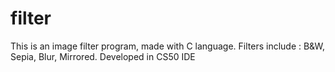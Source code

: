 # filter
This is an image filter program, made with C language. Filters include : B&W, Sepia, Blur, Mirrored. Developed in CS50 IDE
